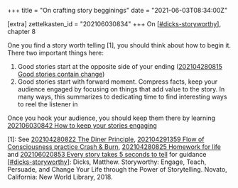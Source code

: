 +++
title = "On crafting story begginings"
date = "2021-06-03T08:34:00Z"

[extra]
zettelkasten_id = "202106030834"
+++
On [[#dicks-storyworthy](/zettelkasten/tags/dicks-storyworthy)], chapter 8

One you find a story worth telling [1], you should think about how to begin it. There two important things here:
1. Good stories start at the opposite side of your ending ([202104280815 Good stories contain change](/zettelkasten/202104280815-good-stories-contain-change))
2. Good stories start with forward moment. Compress facts, keep your audience engaged by focusing on things that add value to the story. In many ways, this summarizes to dedicating time to find interesting ways to reel the listener in

Once you hook your audience, you should keep them there by learning [202106030842 How to keep your stories engaging](/zettelkasten/202106030842-how-to-keep-your-stories-engaging)

[1]: See [202104280822 The Diner Principle](/zettelkasten/202104280822-the-diner-principle), [202104291359 Flow of Consciousness practice Crash & Burn](/zettelkasten/202104291359-flow-of-consciousness-practice-crash---burn), [202104280825 Homework for life](/zettelkasten/202104280825-homework-for-life) and [202106020853 Every story takes 5 seconds to tell](/zettelkasten/202106020853-every-story-takes-5-seconds-to-tell) for guidance
[[#dicks-storyworthy](/zettelkasten/tags/dicks-storyworthy)]: Dicks, Matthew. Storyworthy: Engage, Teach, Persuade, and Change Your Life through the Power of Storytelling. Novato, California: New World Library, 2018.
